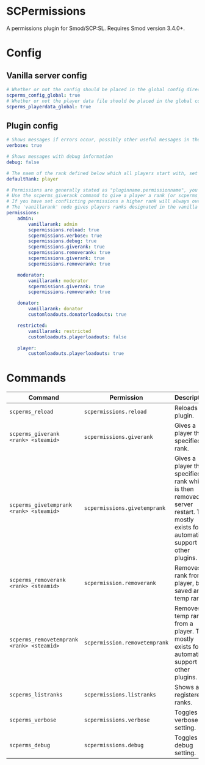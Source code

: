 # SCPermissions
A permissions plugin for Smod/SCP:SL. Requires Smod version 3.4.0+.

# Config

## Vanilla server config

```yaml
# Whether or not the config should be placed in the global config directory
scperms_config_global: true
# Whether or not the player data file should be placed in the global config directory
scperms_playerdata_global: true
```

## Plugin config
```yaml
# Shows messages if errors occur, possibly other useful messages in the future
verbose: true

# Shows messages with debug information
debug: false

# The naem of the rank defined below which all players start with, set to "" to disable
defaultRank: player

# Permissions are generally stated as "pluginname.permissionname", you can assign permission nodes to different ranks here.
# Use the scperms_giverank command to give a player a rank (or scperms_givetemprank for testing, the rank is then removed on server restart).
# If you have set conflicting permissions a higher rank will always override a lower one as players can have several ranks at the same time.
# The 'vanillarank' node gives players ranks designated in the vanilla config so you don't have to enter the players in both systems
permissions:
    admin:
        vanillarank: admin
        scpermissions.reload: true
        scpermissions.verbose: true
        scpermissions.debug: true
        scpermissions.giverank: true
        scpermissions.removerank: true
        scpermissions.giverank: true
        scpermissions.removerank: true

    moderator:
        vanillarank: moderator
        scpermissions.giverank: true
        scpermissions.removerank: true

    donator:
        vanillarank: donator
        customloadouts.donatorloadouts: true

    restricted:
        vanillarank: restricted
        customloadouts.playerloadouts: false

    player:
        customloadouts.playerloadouts: true
```

# Commands

| Command | Permission | Description |
|---- |---- |---- |
| `scperms_reload` | `scpermissions.reload` | Reloads the plugin. |
| `scperms_giverank <rank> <steamid>` | `scpermissions.giverank` | Gives a player the specified rank. |
| `scperms_givetemprank <rank> <steamid>` | `scpermissions.givetemprank` | Gives a player the specified rank which is then removed on server restart. This mostly exists for automation support for other plugins. |
| `scperms_removerank <rank> <steamid>` | `scpermission.removerank` | Removes a rank from a player, both saved and temp ranks. |
| `scperms_removetemprank <rank> <steamid>` | `scpermission.removetemprank` | Removes a temp rank from a player. This mostly exists for automation support for other plugins. |
| `scperms_listranks` | `scpermissions.listranks` | Shows all registered ranks. |
| `scperms_verbose` | `scpermissions.verbose` | Toggles the verbose setting. |
| `scperms_debug` | `scpermissions.debug` | Toggles the debug setting. |
